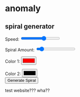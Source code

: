 <head>
	<link rel="stylesheet" href="mainsite.css">
	<script src="gif.js?v=3"></script>
</head>

<body>
  <h1>anomaly</h1>
  <h2>spiral generator</h2>
  <label for="slider1">Speed:</label>
  <input type="range" id="slider1" min="-1" max="1" value="0.2" step="0.1">
  <br>

  <label for="slider2">Spiral Amount:</label>
  <input type="range" id="slider2" min="2" max="24" value="4">
  <br>

  <label for="colorPicker1">Color 1:</label>
  <input type="color" id="colorPicker1" value="#ff0000">
  <br>

  <label for="colorPicker2">Color 2:</label>
  <input type="color" id="colorPicker2" value="#000000">
  <br>
  <button onclick="generateRandomNoise()">Generate Spiral</button>
  <div id="imageContainer"></div>
  <p> test website??? wha?? </p>
</body>

<script>
    const slider1 = document.getElementById('slider1');
    const colorPicker1 = document.getElementById('colorPicker1');
    const slider2 = document.getElementById('slider2');
    const colorPicker2 = document.getElementById('colorPicker2');

	function hexToRgb(hex) {
	    // Remove the hash symbol, if present
	    hex = hex.replace(/^#/, '');
	
	    // Parse the hex value into individual color components
	    var bigint = parseInt(hex, 16);
	    var r = (bigint >> 16) & 255;
	    var g = (bigint >> 8) & 255;
	    var b = bigint & 255;
	
	    // Return the RGB values as an object
	    return [r,g,b];
	}
	
  document.addEventListener('DOMContentLoaded', function () {
    // Find the div with the class 'wrapper'
    var wrapperDiv = document.querySelector('.wrapper');

    // Check if the wrapperDiv is found
    if (wrapperDiv) {
        // Find and remove the header element within the wrapper
        var headerElement = wrapperDiv.querySelector('header');
        if (headerElement) {
            headerElement.remove();
        }

        // Find and remove the footer element within the wrapper
        var footerElement = wrapperDiv.querySelector('footer');
        if (footerElement) {
            footerElement.remove();
        }
    }
});
  function getDistance(x1,x2,y1,y2) {
    var a = x2 - x1;
    var b = y2 - y1;
    
    var c = Math.sqrt( a*a + b*b );
    return c;
  }

  function angle(cx, cy, ex, ey) {
    var dy = ey - cy;
    var dx = ex - cx;
    var theta = Math.atan2(dy, dx); // range (-PI, PI]
    theta *= 180 / Math.PI; // rads to degs, range (-180, 180]
    //if (theta < 0) theta = 360 + theta; // range [0, 360)
    return (theta+360) % 360;
  }
  function lerpcolor(clr1,clr2, fac) {
    return [clr1[0]*(1-fac) + clr2[0]*fac,clr1[1]*(1-fac) + clr2[1]*fac,clr1[2]*(1-fac) + clr2[2]*fac];
  }
  function generateRandomNoise() {
  // Create a canvas element
    var gif = new GIF({
	  workers: 2,
	  quality: 10
	});
	var growthFactor = slider1.value * 0.1;
	var angleFactor = 360.0/slider2.value;
	var hueShiftFactor = -0.1;
	var clr1 = hexToRgb(colorPicker1.value);
	var clr2 = hexToRgb(colorPicker2.value);
	  for (let i = 0; i < 100; i++) {
	    var canvas = document.createElement("canvas");
	    canvas.width = 128;
	    canvas.height = 128;
	    var ctx = canvas.getContext("2d");
	
	    
	    // Generate random noise
	    for (var x = 0; x < 128; x++) {
	      for (var y = 0; y < 128; y++) {
	        var d = getDistance(x,64,y,64);
	        var a = angle(x,y,64,64);
	
	        
	        
	        var dist = ((d/64.0)+(a/angleFactor));
	        
	        var randomValue = Math.floor(Math.random() * 256);
	        var v = i*growthFactor;
		var f = (dist+v);
	        
		var l = (f)%1.0;
	        var clr = lerpcolor(clr1,clr2,l);
		if (l < 0) {
			clr = [0,0,255];
		}
		
	        ctx.fillStyle = "rgb(" + Math.floor(clr[0]) + "," + Math.floor(clr[1]) + "," + Math.floor(clr[2]) + ")";
	        ctx.fillRect(x, y, 1, 1);
	      }
	    }
  	
	
	// or a canvas element
		gif.addFrame(canvas, {delay: 20});
	  }
	gif.on('finished', function(blob) {
	  var image = new Image();
	  image.src = URL.createObjectURL(blob);
	
	  var imageContainer = document.getElementById("imageContainer");
	  imageContainer.innerHTML = '';
	  imageContainer.appendChild(image);
	});
	
	gif.render();
    // Create an image element and set its source to the canvas data URL
    	/*var image = new Image();
	image.src = canvas.toDataURL();
	
	// Append the image to the HTML container
	var imageContainer = document.getElementById("imageContainer");
	imageContainer.innerHTML = '';
	imageContainer.appendChild(image);*/
  }
</script>
